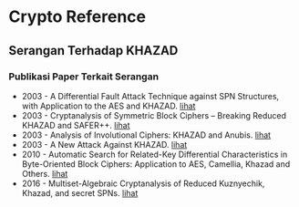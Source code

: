 # Crypto Reference

## Serangan Terhadap KHAZAD

### Publikasi Paper Terkait Serangan

* 2003 - A Differential Fault Attack Technique against SPN Structures, with Application to the AES and KHAZAD. [lihat](2003.piret_quisquater.pdf)
* 2003 - Cryptanalysis of Symmetric Block Ciphers – Breaking Reduced KHAZAD and SAFER++. [lihat](2003.dellkrantz_canniere.pdf)
* 2003 - Analysis of Involutional Ciphers: KHAZAD and Anubis. [lihat](2003.biryukov.pdf)
* 2003 - A New Attack Against KHAZAD. [lihat](2003.muller.pdf)
* 2010 - Automatic Search for Related-Key Differential Characteristics in Byte-Oriented Block Ciphers: Application to AES, Camellia, Khazad and Others. [lihat](2010.biryukov_nikolic.pdf)
* 2016 - Multiset-Algebraic Cryptanalysis of Reduced Kuznyechik, Khazad, and secret SPNs. [lihat](2016.biryukov_khovratovich_perrin.pdf)